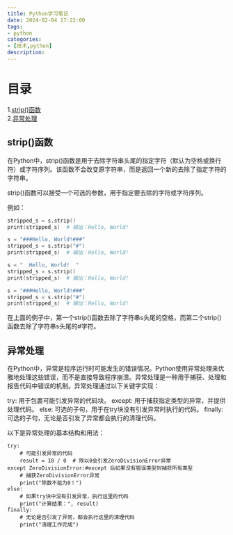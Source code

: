 ```yaml
---
title: Python学习笔记
date: 2024-02-04 17:22:00
tags:
- python
categories:
- [技术,python]
description: 
---
```


# 目录
1.[strip()函数](#strip()函数)  
2.[异常处理](#异常处理)

## strip()函数

在Python中，strip()函数是用于去除字符串头尾的指定字符（默认为空格或换行符）或字符序列。该函数不会改变原字符串，而是返回一个新的去除了指定字符的字符串。

strip()函数可以接受一个可选的参数，用于指定要去除的字符或字符序列。

例如：

```s = "  Hello, World!  "
stripped_s = s.strip()
print(stripped_s)  # 输出：Hello, World!

s = "###Hello, World!###"
stripped_s = s.strip("#")
print(stripped_s)  # 输出：Hello, World!

s = "  Hello, World!  "
stripped_s = s.strip()
print(stripped_s)  # 输出：Hello, World!

s = "###Hello, World!###"
stripped_s = s.strip("#")
print(stripped_s)  # 输出：Hello, World!
```

在上面的例子中，第一个strip()函数去除了字符串s头尾的空格，而第二个strip()函数去除了字符串s头尾的#字符。

## 异常处理

在Python中，异常是程序运行时可能发生的错误情况。Python使用异常处理来优雅地处理这些错误，而不是直接导致程序崩溃。异常处理是一种用于捕获、处理和报告代码中错误的机制。异常处理通过以下关键字实现：

try: 用于包裹可能引发异常的代码块。
except: 用于捕获指定类型的异常，并提供处理代码。
else: 可选的子句，用于在try块没有引发异常时执行的代码。
finally: 可选的子句，无论是否引发了异常都会执行的清理代码。

以下是异常处理的基本结构和用法：
```
try:
    # 可能引发异常的代码
    result = 10 / 0  # 除以0会引发ZeroDivisionError异常
except ZeroDivisionError:#except 后如果没有错误类型则捕获所有类型
    # 捕获ZeroDivisionError异常
    print("除数不能为0！")
else:
    # 如果try块中没有引发异常，执行这里的代码
    print("计算结果：", result)
finally:
    # 无论是否引发了异常，都会执行这里的清理代码
    print("清理工作完成")
```
